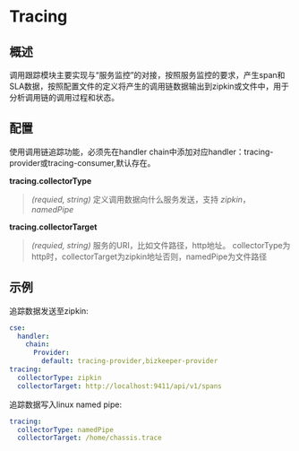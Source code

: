 # Tracing
## 概述

调用跟踪模块主要实现与“服务监控”的对接，按照服务监控的要求，产生span和SLA数据，按照配置文件的定义将产生的调用链数据输出到zipkin或文件中，用于分析调用链的调用过程和状态。

## 配置

使用调用链追踪功能，必须先在handler chain中添加对应handler：tracing-provider或tracing-consumer,默认存在。

**tracing.collectorType**

> *(requied, string)*  定义调用数据向什么服务发送，支持 *zipkin*，*namedPipe*

**tracing.collectorTarget**

>  *(requied, string)* 服务的URI，比如文件路径，http地址。
>  collectorType为http时，collectorTarget为zipkin地址否则，namedPipe为文件路径

## 示例

追踪数据发送至zipkin:

```yaml
cse:
  handler:
    chain:
      Provider:
        default: tracing-provider,bizkeeper-provider
tracing:
  collectorType: zipkin
  collectorTarget: http://localhost:9411/api/v1/spans
```

追踪数据写入linux named pipe:

```yaml
tracing:
  collectorType: namedPipe
  collectorTarget: /home/chassis.trace
```



